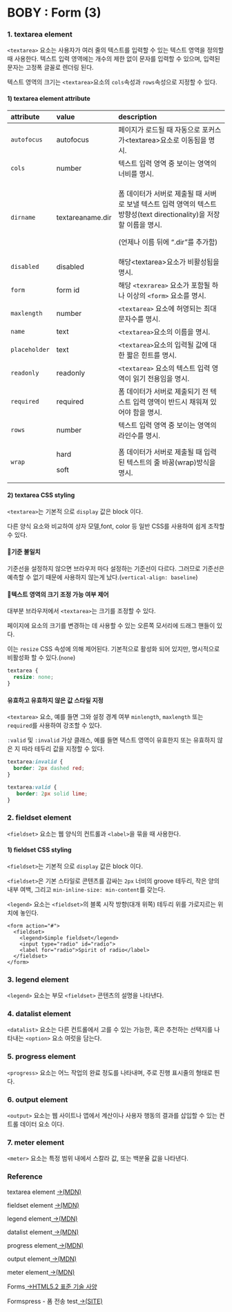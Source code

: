 # BOBY : Form \(3\)

### 1. textarea element

`<textarea>` 요소는 사용자가 여러 줄의 텍스트를 입력할 수 있는 텍스트 영역을 정의할 때 사용한다. 텍스트 입력 영역에는 개수의 제한 없이 문자를 입력할 수 있으며, 입력된 문자는 고정폭 글꼴로 렌더링 된다.

텍스트 영역의 크기는 `<textarea>`요소의 `cols`속성과 `rows`속성으로 지정할 수 있다.

#### 1\) textarea element attribute

<table>
  <thead>
    <tr>
      <th style="text-align:left">attribute</th>
      <th style="text-align:left">value</th>
      <th style="text-align:left">description</th>
    </tr>
  </thead>
  <tbody>
    <tr>
      <td style="text-align:left"><code>autofocus</code>
      </td>
      <td style="text-align:left">autofocus</td>
      <td style="text-align:left">&#xD398;&#xC774;&#xC9C0;&#xAC00; &#xB85C;&#xB4DC;&#xB420; &#xB54C; &#xC790;&#xB3D9;&#xC73C;&#xB85C;
        &#xD3EC;&#xCEE4;&#xC2A4;&#xAC00;&lt;textarea&gt;&#xC694;&#xC18C;&#xB85C;
        &#xC774;&#xB3D9;&#xB428;&#xC744; &#xBA85;&#xC2DC;.</td>
    </tr>
    <tr>
      <td style="text-align:left"><code>cols</code>
      </td>
      <td style="text-align:left">number</td>
      <td style="text-align:left">&#xD14D;&#xC2A4;&#xD2B8; &#xC785;&#xB825; &#xC601;&#xC5ED; &#xC911; &#xBCF4;&#xC774;&#xB294;
        &#xC601;&#xC5ED;&#xC758; &#xB108;&#xBE44;&#xB97C; &#xBA85;&#xC2DC;.</td>
    </tr>
    <tr>
      <td style="text-align:left"><code>dirname</code>
      </td>
      <td style="text-align:left">textareaname.dir</td>
      <td style="text-align:left">
        <p>&#xD3FC; &#xB370;&#xC774;&#xD130;&#xAC00; &#xC11C;&#xBC84;&#xB85C; &#xC81C;&#xCD9C;&#xB420;
          &#xB54C; &#xC11C;&#xBC84;&#xB85C; &#xBCF4;&#xB0BC; &#xD14D;&#xC2A4;&#xD2B8;
          &#xC785;&#xB825; &#xC601;&#xC5ED;&#xC758; &#xD14D;&#xC2A4;&#xD2B8; &#xBC29;&#xD5A5;&#xC131;(text
          directionality)&#xC744; &#xC800;&#xC7A5;&#xD560; &#xC774;&#xB984;&#xC744;
          &#xBA85;&#xC2DC;.</p>
        <p>(&#xC5B8;&#xC81C;&#xB098; &#xC774;&#xB984; &#xB4A4;&#xC5D0; &#x201C;.dir&#x201D;&#xB97C;
          &#xCD94;&#xAC00;&#xD568;)</p>
      </td>
    </tr>
    <tr>
      <td style="text-align:left"><code>disabled</code>
      </td>
      <td style="text-align:left">disabled</td>
      <td style="text-align:left">&#xD574;&#xB2F9;&lt;textarea&gt;&#xC694;&#xC18C;&#xAC00; &#xBE44;&#xD65C;&#xC131;&#xB428;&#xC744;
        &#xBA85;&#xC2DC;.</td>
    </tr>
    <tr>
      <td style="text-align:left"><code>form</code>
      </td>
      <td style="text-align:left">form id</td>
      <td style="text-align:left">&#xD574;&#xB2F9; <code>&lt;texrarea&gt;</code> &#xC694;&#xC18C;&#xAC00;
        &#xD3EC;&#xD568;&#xB420; &#xD558;&#xB098; &#xC774;&#xC0C1;&#xC758; <code>&lt;form&gt;</code> &#xC694;&#xC18C;&#xB97C;
        &#xBA85;&#xC2DC;.</td>
    </tr>
    <tr>
      <td style="text-align:left"><code>maxlength</code>
      </td>
      <td style="text-align:left">number</td>
      <td style="text-align:left"><code>&lt;textarea&gt;</code> &#xC694;&#xC18C;&#xC5D0; &#xD5C8;&#xC601;&#xB418;&#xB294;
        &#xCD5C;&#xB300; &#xBB38;&#xC790;&#xC218;&#xB97C; &#xBA85;&#xC2DC;.</td>
    </tr>
    <tr>
      <td style="text-align:left"> <code>name</code>
      </td>
      <td style="text-align:left">text</td>
      <td style="text-align:left"><code>&lt;textarea&gt;</code>&#xC694;&#xC18C;&#xC758; &#xC774;&#xB984;&#xC744;
        &#xBA85;&#xC2DC;.</td>
    </tr>
    <tr>
      <td style="text-align:left"><code>placeholder</code>
      </td>
      <td style="text-align:left">text</td>
      <td style="text-align:left"><code>&lt;textarea&gt;</code>&#xC694;&#xC18C;&#xC758; &#xC785;&#xB825;&#xB420;
        &#xAC12;&#xC5D0; &#xB300;&#xD55C; &#xC9E7;&#xC740; &#xD78C;&#xD2B8;&#xB97C;
        &#xBA85;&#xC2DC;.</td>
    </tr>
    <tr>
      <td style="text-align:left"><code>readonly</code>
      </td>
      <td style="text-align:left">readonly</td>
      <td style="text-align:left"><code>&lt;textarea&gt;</code> &#xC694;&#xC18C;&#xC758; &#xD14D;&#xC2A4;&#xD2B8;
        &#xC785;&#xB825; &#xC601;&#xC5ED;&#xC774; &#xC77D;&#xAE30; &#xC804;&#xC6A9;&#xC784;&#xC744;
        &#xBA85;&#xC2DC;.</td>
    </tr>
    <tr>
      <td style="text-align:left"><code>required</code>
      </td>
      <td style="text-align:left">required</td>
      <td style="text-align:left">&#xD3FC; &#xB370;&#xC774;&#xD130;&#xAC00; &#xC11C;&#xBC84;&#xB85C; &#xC81C;&#xCD9C;&#xB418;&#xAE30;
        &#xC804; &#xD14D;&#xC2A4;&#xD2B8; &#xC785;&#xB825; &#xC601;&#xC5ED;&#xC774;
        &#xBC18;&#xB4DC;&#xC2DC; &#xCC44;&#xC6CC;&#xC838; &#xC788;&#xC5B4;&#xC57C;
        &#xD568;&#xC744; &#xBA85;&#xC2DC;.</td>
    </tr>
    <tr>
      <td style="text-align:left"><code>rows</code>
      </td>
      <td style="text-align:left">number</td>
      <td style="text-align:left">&#xD14D;&#xC2A4;&#xD2B8; &#xC785;&#xB825; &#xC601;&#xC5ED; &#xC911; &#xBCF4;&#xC774;&#xB294;
        &#xC601;&#xC5ED;&#xC758; &#xB77C;&#xC778;&#xC218;&#xB97C; &#xBA85;&#xC2DC;.</td>
    </tr>
    <tr>
      <td style="text-align:left"><code>wrap</code>
      </td>
      <td style="text-align:left">
        <p>hard</p>
        <p>soft</p>
      </td>
      <td style="text-align:left">&#xD3FC; &#xB370;&#xC774;&#xD130;&#xAC00; &#xC11C;&#xBC84;&#xB85C; &#xC81C;&#xCD9C;&#xB420;
        &#xB54C; &#xC785;&#xB825;&#xB41C; &#xD14D;&#xC2A4;&#xD2B8;&#xC758; &#xC904;
        &#xBC14;&#xAFC8;(wrap)&#xBC29;&#xC2DD;&#xC744; &#xBA85;&#xC2DC;.</td>
    </tr>
  </tbody>
</table>

#### 2\) textarea CSS styling

`<textarea>`는 기본적 으로 `display` 값은 block 이다.

다른 양식 요소와 비교하여 상자 모델,font, color 등 일반 CSS를 사용하여 쉽게 조작할 수 있다.

#### 📝**기준 불일치**

기준선을 설정하지 않으면 브라우저 마다 설정하는 기준선이 다르다. 그러므로 기준선은 예측할 수 없기  때문에 사용하지 않는게 났다.\(`vertical-align: baseline`\)

#### 📝**텍스트 영역의 크기 조정 가능 여부 제어**

대부분 브라우저에서 `<textarea>`는 크기를 조정할 수 있다.

페이지에 요소의 크기를 변경하는 데 사용할 수 있는 오른쪽 모서리에 드래그 핸들이 있다.

이는 `resize` CSS 속성에 의해 제어된다. 기본적으로 활성화 되어 있지만, 명시적으로 비활성화 할 수 있다.\(`none`\)

```css
textarea {
  resize: none;
}
```

#### **유효하고 유효하지 않은 값 스타일 지정**

`<textarea>` 요소, 예를 들면 그와 설정 경계 여부 `minlength`, `maxlength` 또는 `required`를 사용하여 강조할 수 있다.

`:valid` 및 `:invalid` 가상 클래스, 예를 들면 텍스트 영역이 유효한지 또는 유효하지 않은 지 따라 테두리 값을 지정할 수 있다.

```css
textarea:invalid {
  border: 2px dashed red;
}

textarea:valid {
   border: 2px solid lime;
}
```

### 2. fieldset element

`<fieldset>` 요소는 웹 양식의 컨트롤과 `<label>`을 묶을 때 사용한다.

#### 1\) fieldset CSS styling

`<fieldset>`는 기본적 으로 `display` 값은 block 이다.

`<fieldset>`은 기본 스타일로 콘텐츠를 감싸는 `2px` 너비의 groove 테두리, 작은 양의 내부 여백, 그리고 `min-inline-size: min-content`를 갖는다.

`<legend>` 요소는 `<fieldset>`의 블록 시작 방향\(대개 위쪽\) 테두리 위를 가로지르는 위치에 놓인다.

```markup
<form action="#">
  <fieldset>
    <legend>Simple fieldset</legend>
    <input type="radio" id="radio">
    <label for="radio">Spirit of radio</label>
  </fieldset>
</form>
```

### 3. legend element

`<legend>` 요소는 부모 `<fieldset>` 콘텐츠의 설명을 나타낸다.

### 4. datalist element

`<datalist>` 요소는 다른 컨트롤에서 고를 수 있는 가능한, 혹은 추천하는 선택지를 나타내는 `<option>` 요소 여럿을 담는다.

### 5. progress element

`<progress>` 요소는 어느 작업의 완료 정도를 나타내며, 주로 진행 표시줄의 형태로 띈다.

### 6. output element

`<output>` 요소는 웹 사이트나 앱에서 계산이나 사용자 행동의 결과를 삽입할 수 있는 컨트롤 데이터 요소 이다.

### 7. meter element

`<meter>` 요소는 특정 범위 내에서 스칼라 값, 또는 백분율 값을 나타낸다.

### Reference 

textarea element [→\(MDN\)](https://developer.mozilla.org/ko/docs/Web/HTML/Element/textarea)

fieldset element [→\(MDN\)](https://developer.mozilla.org/ko/docs/Web/HTML/Element/fieldset)

legend element[ →\(MDN\)](https://developer.mozilla.org/ko/docs/Web/HTML/Element/legend)

datalist element[ →\(MDN\)](https://developer.mozilla.org/ko/docs/Web/HTML/Element/datalist)

progress element[ →\(MDN\)](https://developer.mozilla.org/ko/docs/Web/HTML/Element/progress)

output element[ →\(MDN\)](https://developer.mozilla.org/ko/docs/Web/HTML/Element/output)

meter element[ →\(MDN\)](https://developer.mozilla.org/ko/docs/Web/HTML/Element/meter)

Forms[ →HTML5.2 표준 기술 사양](https://html.spec.whatwg.org/multipage/forms.html#sec-forms)

Formspress - 폼 전송 test[ →\(SITE\)﻿](https://formspree.io/)

